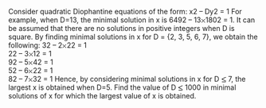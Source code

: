   Consider quadratic Diophantine equations of the form:  x2 &ndash; Dy2 = 1  For example, when D=13, the minimal solution in x is 6492 &ndash; 13<img src='images/symbol_times.gif' width='9' height='9' alt='&times;' border='0' style='vertical-align:middle;' />1802 = 1.  It can be assumed that there are no solutions in positive integers when D is square.  By finding minimal solutions in x for D = {2, 3, 5, 6, 7}, we obtain the following:  32 &ndash; 2<img src='images/symbol_times.gif' width='9' height='9' alt='&times;' border='0' style='vertical-align:middle;' />22 = 1<br />  22 &ndash; 3<img src='images/symbol_times.gif' width='9' height='9' alt='&times;' border='0' style='vertical-align:middle;' />12 = 1<br />  92 &ndash; 5<img src='images/symbol_times.gif' width='9' height='9' alt='&times;' border='0' style='vertical-align:middle;' />42 = 1<br />  52 &ndash; 6<img src='images/symbol_times.gif' width='9' height='9' alt='&times;' border='0' style='vertical-align:middle;' />22 = 1<br />  82 &ndash; 7<img src='images/symbol_times.gif' width='9' height='9' alt='&times;' border='0' style='vertical-align:middle;' />32 = 1  Hence, by considering minimal solutions in x for D <img src='images/symbol_le.gif' width='10' height='12' alt='&le;' border='0' style='vertical-align:middle;' /> 7, the largest x is obtained when D=5.  Find the value of D <img src='images/symbol_le.gif' width='10' height='12' alt='&le;' border='0' style='vertical-align:middle;' /> 1000 in minimal solutions of x for which the largest value of x is obtained.    